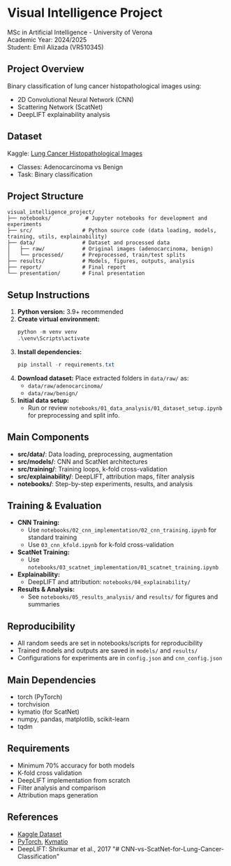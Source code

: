 # Visual Intelligence Project

MSc in Artificial Intelligence - University of Verona  
Academic Year: 2024/2025  
Student: Emil Alizada (VR510345)

## Project Overview

Binary classification of lung cancer histopathological images using:
- 2D Convolutional Neural Network (CNN)
- Scattering Network (ScatNet)
- DeepLIFT explainability analysis

## Dataset

Kaggle: [Lung Cancer Histopathological Images](https://www.kaggle.com/datasets/rm1000/lung-cancer-histopathological-images)
- Classes: Adenocarcinoma vs Benign
- Task: Binary classification

## Project Structure

```
visual_intelligence_project/
├── notebooks/           # Jupyter notebooks for development and experiments
├── src/                # Python source code (data loading, models, training, utils, explainability)
├── data/               # Dataset and processed data
│   ├── raw/            # Original images (adenocarcinoma, benign)
│   └── processed/      # Preprocessed, train/test splits
├── results/            # Models, figures, outputs, analysis
├── report/             # Final report
└── presentation/       # Final presentation
```

## Setup Instructions

1. **Python version:** 3.9+ recommended
2. **Create virtual environment:**
   ```powershell
   python -m venv venv
   .\venv\Scripts\activate
   ```
3. **Install dependencies:**
   ```powershell
   pip install -r requirements.txt
   ```
4. **Download dataset:** Place extracted folders in `data/raw/` as:
   - `data/raw/adenocarcinoma/`
   - `data/raw/benign/`
5. **Initial data setup:**
   - Run or review `notebooks/01_data_analysis/01_dataset_setup.ipynb` for preprocessing and split info.

## Main Components

- **src/data/**: Data loading, preprocessing, augmentation
- **src/models/**: CNN and ScatNet architectures
- **src/training/**: Training loops, k-fold cross-validation
- **src/explainability/**: DeepLIFT, attribution maps, filter analysis
- **notebooks/**: Step-by-step experiments, results, and analysis

## Training & Evaluation

- **CNN Training:**
  - Use `notebooks/02_cnn_implementation/02_cnn_training.ipynb` for standard training
  - Use `03_cnn_kfold.ipynb` for k-fold cross-validation
- **ScatNet Training:**
  - Use `notebooks/03_scatnet_implementation/01_scatnet_training.ipynb`
- **Explainability:**
  - DeepLIFT and attribution: `notebooks/04_explainability/`
- **Results & Analysis:**
  - See `notebooks/05_results_analysis/` and `results/` for figures and summaries

## Reproducibility

- All random seeds are set in notebooks/scripts for reproducibility
- Trained models and outputs are saved in `models/` and `results/`
- Configurations for experiments are in `config.json` and `cnn_config.json`

## Main Dependencies

- torch (PyTorch)
- torchvision
- kymatio (for ScatNet)
- numpy, pandas, matplotlib, scikit-learn
- tqdm

## Requirements

- Minimum 70% accuracy for both models
- K-fold cross validation
- DeepLIFT implementation from scratch
- Filter analysis and comparison
- Attribution maps generation

## References

- [Kaggle Dataset](https://www.kaggle.com/datasets/rm1000/lung-cancer-histopathological-images)
- [PyTorch](https://pytorch.org/), [Kymatio](https://www.kymat.io/)
- DeepLIFT: Shrikumar et al., 2017
"# CNN-vs-ScatNet-for-Lung-Cancer-Classification" 
